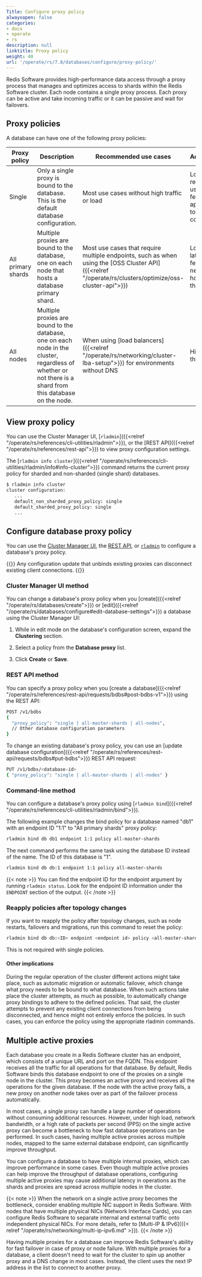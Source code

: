 ```yaml
---
Title: Configure proxy policy
alwaysopen: false
categories:
- docs
- operate
- rs
description: null
linktitle: Proxy policy
weight: 40
url: '/operate/rs/7.8/databases/configure/proxy-policy/'
---
```

Redis Software provides high-performance data access
through a proxy process that manages and optimizes access to shards
within the Redis Software cluster. Each node contains a single proxy process.
Each proxy can be active and take incoming traffic or it can be passive
and wait for failovers.

## Proxy policies

A database can have one of the following proxy policies:

| Proxy policy | Description | Recommended use cases | Advantages | Disadvantages |
|--------------|-------------|-----------------------|-----------|-----------------|
| Single | Only a single proxy is bound to the database. This is the default database configuration. | Most use cases without high traffic or load | Lower resource usage, fewer application-to-cluster connections | Higher latency, more network hops |
| All primary shards | Multiple proxies are bound to the database, one on each node that hosts a database primary shard. | Most use cases that require multiple endpoints, such as when using the [OSS Cluster API]({{<relref "/operate/rs/clusters/optimize/oss-cluster-api">}}) | Lower latency, fewer network hops, higher throughput | Higher resource usage, more application-to-proxy connections |
| All nodes | Multiple proxies are bound to the database, one on each node in the cluster, regardless of whether or not there is a shard from this database on the node. | When using [load balancers]({{<relref "/operate/rs/networking/cluster-lba-setup">}}) for environments without DNS | Higher throughput | Highest resource usage |

## View proxy policy

You can use the Cluster Manager UI, [`rladmin`]({{<relref "/operate/rs/references/cli-utilities/rladmin">}}), or the [REST API]({{<relref "/operate/rs/references/rest-api">}}) to view proxy configuration settings.

The [`rladmin info cluster`]({{<relref "/operate/rs/references/cli-utilities/rladmin/info#info-cluster">}}) command returns the current proxy policy for sharded and non-sharded (single shard) databases.

```sh
$ rladmin info cluster
cluster configuration:
   ...
   default_non_sharded_proxy_policy: single
   default_sharded_proxy_policy: single
   ...
```

## Configure database proxy policy

You can use the [Cluster Manager UI](#cluster-manager-ui-method), the [REST API](#rest-api-method), or [`rladmin`](#command-line-method) to configure a database's proxy policy.

{{<warning>}}
Any configuration update that unbinds existing proxies can disconnect existing client connections.
{{</warning>}}

### Cluster Manager UI method

You can change a database's proxy policy when you [create]({{<relref "/operate/rs/databases/create">}}) or [edit]({{<relref "/operate/rs/databases/configure#edit-database-settings">}}) a database using the Cluster Manager UI:

1. While in edit mode on the database's configuration screen, expand the **Clustering** section.

1. Select a policy from the **Database proxy** list.

1. Click **Create** or **Save**.

### REST API method

You can specify a proxy policy when you [create a database]({{<relref "/operate/rs/references/rest-api/requests/bdbs#post-bdbs-v1">}}) using the REST API:

```sh
POST /v1/bdbs
{ 
  "proxy_policy": "single | all-master-shards | all-nodes",
  // Other database configuration parameters
}
```

To change an existing database's proxy policy, you can use an [update database configuration]({{<relref "/operate/rs/references/rest-api/requests/bdbs#put-bdbs">}}) REST API request:

```sh
PUT /v1/bdbs/<database-id>
{ "proxy_policy": "single | all-master-shards | all-nodes" }
```

### Command-line method

You can configure a database's proxy policy using [`rladmin bind`]({{<relref "/operate/rs/references/cli-utilities/rladmin/bind">}}).

The following example changes the bind policy for a database named "db1" with an endpoint ID "1:1" to "All primary shards" proxy policy:

```sh
rladmin bind db db1 endpoint 1:1 policy all-master-shards
```

The next command performs the same task using the database ID instead of the name. The ID of this database is "1".

```sh
rladmin bind db db:1 endpoint 1:1 policy all-master-shards
```

{{< note >}}
You can find the endpoint ID for the endpoint argument by running `rladmin status`. Look for the endpoint ID information under
the `ENDPOINT` section of the output.
{{< /note >}}

### Reapply policies after topology changes

If you want to reapply the policy after topology changes, such as node restarts,
failovers and migrations, run this command to reset the policy:

```sh
rladmin bind db db:<ID> endpoint <endpoint id> policy <all-master-shards|all-nodes>
```

This is not required with single policies.

#### Other implications

During the regular operation of the cluster different actions might take
place, such as automatic migration or automatic failover, which change
what proxy needs to be bound to what database. When such actions take
place the cluster attempts, as much as possible, to automatically change
proxy bindings to adhere to the defined policies. That said, the cluster
attempts to prevent any existing client connections from being
disconnected, and hence might not entirely enforce the policies. In such
cases, you can enforce the policy using the appropriate rladmin
commands.

## Multiple active proxies

Each database you create in a Redis Software cluster has an endpoint, which consists of a unique URL and port on the FQDN. This endpoint receives all the traffic for all operations for that database. By default, Redis Software binds this database endpoint to one of the proxies on a single node in the cluster. This proxy becomes an active proxy and receives all the operations for the given database. If the node with the active proxy fails, a new proxy on another node takes over as part of the failover process automatically.

In most cases, a single proxy can handle a large number of operations
without consuming additional resources. However, under high load,
network bandwidth, or a high rate of packets per second (PPS) on the
single active proxy can become a bottleneck to how fast database
operations can be performed. In such cases, having multiple active proxies across multiple nodes, mapped to the same external database
endpoint, can significantly improve throughput.

You can configure a database to have multiple internal proxies, which can improve performance in some cases.
Even though multiple active proxies can help improve the throughput of database
operations, configuring multiple active proxies may cause additional
latency in operations as the shards and proxies are spread across
multiple nodes in the cluster.

{{< note >}}
When the network on a single active proxy becomes the bottleneck, consider enabling multiple NIC support in Redis Software. With nodes that have multiple physical NICs (Network Interface Cards), you can configure Redis Software to separate internal and external traffic onto independent physical NICs. For more details, refer to [Multi-IP & IPv6]({{< relref "/operate/rs/networking/multi-ip-ipv6.md" >}}).
{{< /note >}}

Having multiple proxies for a database can improve Redis Software's ability for fast failover in case of proxy or node failure. With multiple proxies for a database, a client doesn't need to wait for the cluster to spin up another proxy and a DNS change in most cases. Instead, the client uses the next IP address in the list to connect to another proxy.
